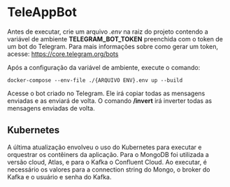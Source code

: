 # TeleAppBot


Antes de executar, crie um arquivo *.env* na raiz do projeto contendo a variável de ambiente **TELEGRAM_BOT_TOKEN** preenchida com o token de um bot do Telegram. Para mais informações sobre como gerar um token, acesse: https://core.telegram.org/bots

Após a configuração da variável de ambiente, execute o comando:

`docker-compose --env-file ./{ARQUIVO ENV}.env up --build`

Acesse o bot criado no Telegram. Ele irá copiar todas as mensagens enviadas e as enviará de volta. O comando **/invert** irá inverter todas as mensagens enviadas de volta.

## Kubernetes

A última atualização envolveu o uso do Kubernetes para executar e orquestrar os contêiners da aplicação. Para o MongoDB foi utilizada a versão cloud, Atlas, e para o Kafka o Confluent Cloud. Ao executar, é necessário os valores para a connection string do Mongo, o broker do Kafka e o usuário e senha do Kafka.